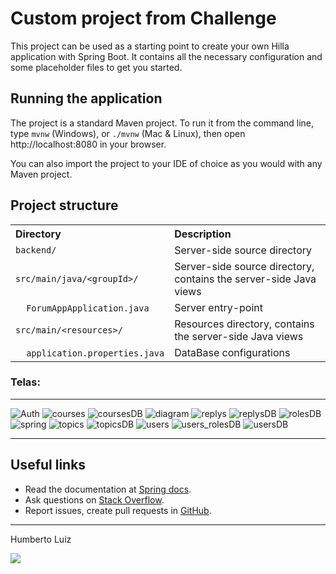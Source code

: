 # Custom project from Challenge

This project can be used as a starting point to create your own Hilla application with Spring Boot.
It contains all the necessary configuration and some placeholder files to get you started.

## Running the application

The project is a standard Maven project. To run it from the command line,
type `mvnw` (Windows), or `./mvnw` (Mac & Linux), then open
http://localhost:8080 in your browser.

You can also import the project to your IDE of choice as you would with any
Maven project.

## Project structure

<table style="width:100%; text-align: left;">
  <tr><th>Directory</th><th>Description</th></tr>
  <tr><td><code>backend/</code></td><td>Server-side source directory</td></tr>
   
   <tr><td><code>src/main/java/&lt;groupId&gt;/</code></td><td>Server-side 
	source directory, contains the server-side Java views</td></tr>
  <tr><td>&nbsp;&nbsp;&nbsp;&nbsp;<code>ForumAppApplication.java</code></td><td>Server entry-point</td></tr>


  <tr><td><code>src/main/&lt;resources&gt;/</code></td><td>Resources directory, contains the server-side Java views</td></tr>
  <tr><td>&nbsp;&nbsp;&nbsp;&nbsp;<code>application.properties.java</code></td><td>DataBase configurations</td></tr>

</table>

### Telas:
---

![Auth](https://github.com/HumbertoLuiz/ForumApp/assets/54385959/bb5bdf39-dba4-4e03-944a-f58739f216db)
![courses](https://github.com/HumbertoLuiz/ForumApp/assets/54385959/96b5f2d8-5528-4871-9ecb-3ea3ed982c15)
![coursesDB](https://github.com/HumbertoLuiz/ForumApp/assets/54385959/ec4ccb31-2511-46e9-99bd-d3226231c4e5)
![diagram](https://github.com/HumbertoLuiz/ForumApp/assets/54385959/bc3966c9-9c21-45ed-b3de-899f639c8f67)
![replys](https://github.com/HumbertoLuiz/ForumApp/assets/54385959/af74573e-a719-4773-934d-07ff32e2855f)
![replysDB](https://github.com/HumbertoLuiz/ForumApp/assets/54385959/f0002ea7-6774-42b0-8f17-8e98cf47dea1)
![rolesDB](https://github.com/HumbertoLuiz/ForumApp/assets/54385959/858fc25b-c409-48cd-9f98-dcdb686bc3d3)
![spring](https://github.com/HumbertoLuiz/ForumApp/assets/54385959/a3ce8f0a-8d68-45c0-b096-13d102335bb2)
![topics](https://github.com/HumbertoLuiz/ForumApp/assets/54385959/7325e130-4fac-47cb-99ae-eb907c9939ec)
![topicsDB](https://github.com/HumbertoLuiz/ForumApp/assets/54385959/0b622d86-b98f-419c-be37-713ce15976d9)
![users](https://github.com/HumbertoLuiz/ForumApp/assets/54385959/b1bdc4a7-69d0-4c08-aa26-446de6a64f49)
![users_rolesDB](https://github.com/HumbertoLuiz/ForumApp/assets/54385959/50957d13-5ed1-47f6-84e1-5440a27a5f24)
![usersDB](https://github.com/HumbertoLuiz/ForumApp/assets/54385959/a61cb6b9-1307-4fc1-b977-acd147071f62)

---

## Useful links

- Read the documentation at [Spring docs](https://docs.spring.io/spring-boot/docs/current/reference/htmlsingle/).
- Ask questions on [Stack Overflow](https://stackoverflow.com/questions/).
- Report issues, create pull requests in [GitHub](https://github.com/vaadin/hilla).

---

Humberto Luiz 
<div>
<a href="https://www.linkedin.com/in/humbertoluiz/" target="_blank"><img src="https://img.shields.io/badge/-LinkedIn-%230077B5?style=for-the-badge&logo=linkedin&logoColor=white" target="_blank"></a>   
</div>